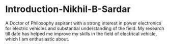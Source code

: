 # Introduction-Nikhil-B-Sardar
A Doctor of Philosophy aspirant with a strong interest in power electronics for electric vehicles and substantial understanding of the field. My research till date has helped me improve my skills in the field of electrical vehicle, which I am enthusiastic about.
